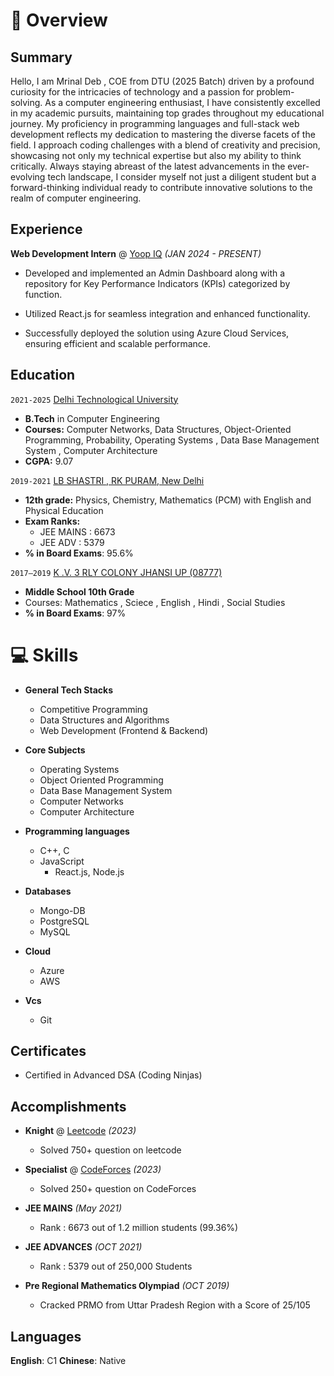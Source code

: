 # 📖 Overview

## Summary

Hello, I am Mrinal Deb ,
COE from DTU (2025 Batch)
driven by a profound curiosity for the intricacies of technology and a passion for problem-solving. As a computer engineering enthusiast, I have consistently excelled in my academic pursuits, maintaining top grades throughout my educational journey. My proficiency in programming languages and full-stack web development reflects my dedication to mastering the diverse facets of the field. I approach coding challenges with a blend of creativity and precision, showcasing not only my technical expertise but also my ability to think critically. Always staying abreast of the latest advancements in the ever-evolving tech landscape, I consider myself not just a diligent student but a forward-thinking individual ready to contribute innovative solutions to the realm of computer engineering.

## Experience

**Web Development Intern** @ [Yoop IQ](https://www.yoopiq.com/) _(JAN 2024 - PRESENT)_

- Developed and implemented an Admin Dashboard along with a repository for Key Performance Indicators (KPIs) categorized by function.

- Utilized React.js for seamless integration and enhanced functionality.

- Successfully deployed the solution using Azure Cloud Services, ensuring efficient and scalable performance.

## Education

`2021-2025` [Delhi Technological University](https://dtu.ac.in/)

- **B.Tech** in Computer Engineering
- **Courses:** Computer Networks, Data Structures, Object-Oriented Programming, Probability, Operating Systems , Data Base Management System , Computer Architecture
- **CGPA:** 9.07

`2019-2021` [LB SHASTRI , RK PURAM, New Delhi](https://lbsschoolrkpuram.com/)

- **12th grade:** Physics, Chemistry, Mathematics (PCM) with English and Physical Education
- **Exam Ranks:**
  - JEE MAINS : 6673
  - JEE ADV : 5379
- **% in Board Exams**: 95.6%

`2017–2019` [K .V. 3 RLY COLONY JHANSI UP (08777)](https://no3jhansicantt.kvs.ac.in/)

- **Middle School 10th Grade**
- Courses: Mathematics , Sciece , English , Hindi , Social Studies
- **% in Board Exams**: 97%

# 💻 Skills

- **General Tech Stacks**

  - Competitive Programming
  - Data Structures and Algorithms
  - Web Development (Frontend & Backend)

- **Core Subjects**

  - Operating Systems
  - Object Oriented Programming
  - Data Base Management System
  - Computer Networks
  - Computer Architecture

- **Programming languages**

  - C++, C
  - JavaScript
    - React.js, Node.js

- **Databases**

  - Mongo-DB
  - PostgreSQL
  - MySQL

- **Cloud**

  - Azure
  - AWS

- **Vcs**
  - Git

## Certificates

- Certified in Advanced DSA (Coding Ninjas)

## Accomplishments

- **Knight** @ [Leetcode](https://leetcode.com/mrinal_rewa/) _(2023)_

  - Solved 750+ question on leetcode

- **Specialist** @ [CodeForces](https://codeforces.com/profile/nuclear_bomb) _(2023)_

  - Solved 250+ question on CodeForces

- **JEE MAINS** _(May 2021)_

  - Rank : 6673 out of 1.2 million students (99.36%)

- **JEE ADVANCES** _(OCT 2021)_

  - Rank : 5379 out of 250,000 Students

- **Pre Regional Mathematics Olympiad** _(OCT 2019)_
  - Cracked PRMO from Uttar Pradesh Region with a Score of 25/105

## Languages

**English**: C1
**Chinese**: Native
